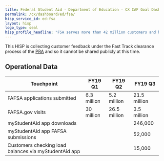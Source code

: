 ```yaml
---
title: Federal Student Aid - Department of Education - CX CAP Goal Dashboard
permalink: /cx/dashboard/ed/fsa/
hisp_service_id: ed-fsa
layout: hisp
logo_type: seal
hisp_profile_headline: "FSA serves more than 42 million customers and has a lending portfolio of more than 1.3 trillion dollars"
---
```

<p>This HISP is collecting customer feedback under the Fast Track clearance process of the <a href="https://digital.gov/resources/paperwork-reduction-act-fast-track-process/">PRA</a> and so it cannot be shared publicly at this time.</p>

<h2 class="cx-section-heading">Operational Data</h2>

| Touchpoint                   | FY19 Q1     | FY19 Q2      | FY19 Q3      |
|------------------------------|-------------|--------------|--------------|
| FAFSA applications submitted | 6.3 million | 5.2 million  | 21.5 million |
| FAFSA.gov visits             | 30 million  | 26.5 million | 3.5 million  |
| myStudentAid app downloads   |             |              | 246,000      |
| myStudentAid app FAFSA submissions|        |              | 52,000       |
| Customers checking load balances via myStudentAid app | | | 15,000       |
